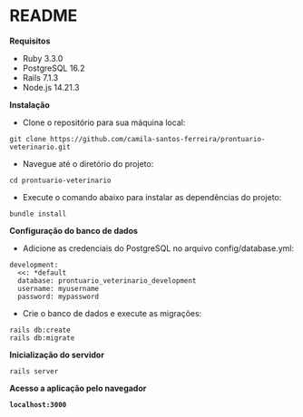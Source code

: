 # README

<b>Requisitos</b>
- Ruby 3.3.0
- PostgreSQL 16.2
- Rails 7.1.3
- Node.js 14.21.3

<b>Instalação</b>

- Clone o repositório para sua máquina local:<br>
```
git clone https://github.com/camila-santos-ferreira/prontuario-veterinario.git
```

- Navegue até o diretório do projeto:<br>
```
cd prontuario-veterinario
```

- Execute o comando abaixo para instalar as dependências do projeto:<br>
```
bundle install
```

<b>Configuração do banco de dados</b>

- Adicione as credenciais do PostgreSQL no arquivo config/database.yml:<br>
```
development:
  <<: *default
  database: prontuario_veterinario_development
  username: myusername
  password: mypassword
```

- Crie o banco de dados e execute as migrações:
```
rails db:create
rails db:migrate
```

<b>Inicialização do servidor</b><br>
```
rails server
```

<b>Acesso a aplicação pelo navegador<b><br>
```
localhost:3000
```

